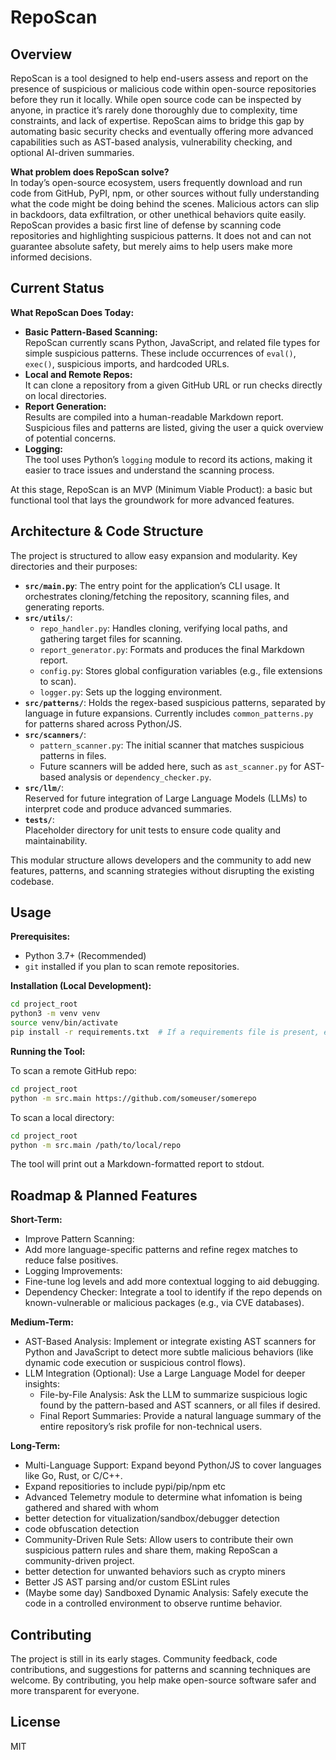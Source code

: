 # RepoScan

## Overview

RepoScan is a tool designed to help end-users assess and report on the presence of suspicious or malicious code within open-source repositories before they run it locally. While open source code can be inspected by anyone, in practice it’s rarely done thoroughly due to complexity, time constraints, and lack of expertise. RepoScan aims to bridge this gap by automating basic security checks and eventually offering more advanced capabilities such as AST-based analysis, vulnerability checking, and optional AI-driven summaries.

**What problem does RepoScan solve?**  
In today’s open-source ecosystem, users frequently download and run code from GitHub, PyPI, npm, or other sources without fully understanding what the code might be doing behind the scenes. Malicious actors can slip in backdoors, data exfiltration, or other unethical behaviors quite easily. RepoScan provides a basic first line of defense by scanning code repositories and highlighting suspicious patterns. It does not and can not guarantee absolute safety, but merely aims to help users make more informed decisions.

## Current Status

**What RepoScan Does Today:**

- **Basic Pattern-Based Scanning:**  
  RepoScan currently scans Python, JavaScript, and related file types for simple suspicious patterns. These include occurrences of `eval()`, `exec()`, suspicious imports, and hardcoded URLs.  
- **Local and Remote Repos:**  
  It can clone a repository from a given GitHub URL or run checks directly on local directories.
- **Report Generation:**  
  Results are compiled into a human-readable Markdown report. Suspicious files and patterns are listed, giving the user a quick overview of potential concerns.
- **Logging:**  
  The tool uses Python’s `logging` module to record its actions, making it easier to trace issues and understand the scanning process.

At this stage, RepoScan is an MVP (Minimum Viable Product): a basic but functional tool that lays the groundwork for more advanced features.

## Architecture & Code Structure

The project is structured to allow easy expansion and modularity. Key directories and their purposes:

- **`src/main.py`**: The entry point for the application’s CLI usage. It orchestrates cloning/fetching the repository, scanning files, and generating reports.
- **`src/utils/`**:  
  - `repo_handler.py`: Handles cloning, verifying local paths, and gathering target files for scanning.  
  - `report_generator.py`: Formats and produces the final Markdown report.  
  - `config.py`: Stores global configuration variables (e.g., file extensions to scan).  
  - `logger.py`: Sets up the logging environment.
- **`src/patterns/`**: Holds the regex-based suspicious patterns, separated by language in future expansions. Currently includes `common_patterns.py` for patterns shared across Python/JS.
- **`src/scanners/`**:  
  - `pattern_scanner.py`: The initial scanner that matches suspicious patterns in files.  
  - Future scanners will be added here, such as `ast_scanner.py` for AST-based analysis or `dependency_checker.py`.
- **`src/llm/`**:  
  Reserved for future integration of Large Language Models (LLMs) to interpret code and produce advanced summaries.
- **`tests/`**:  
  Placeholder directory for unit tests to ensure code quality and maintainability.

This modular structure allows developers and the community to add new features, patterns, and scanning strategies without disrupting the existing codebase.

## Usage

**Prerequisites:**

- Python 3.7+ (Recommended)
- `git` installed if you plan to scan remote repositories.

**Installation (Local Development):**

```bash
cd project_root
python3 -m venv venv
source venv/bin/activate
pip install -r requirements.txt  # If a requirements file is present, else skip
```
**Running the Tool:**

To scan a remote GitHub repo:

```bash
cd project_root
python -m src.main https://github.com/someuser/somerepo
```
To scan a local directory:

```bash
cd project_root
python -m src.main /path/to/local/repo
```
The tool will print out a Markdown-formatted report to stdout.

## Roadmap & Planned Features

**Short-Term:**

- Improve Pattern Scanning:
- Add more language-specific patterns and refine regex matches to reduce false positives.
- Logging Improvements:
- Fine-tune log levels and add more contextual logging to aid debugging.
- Dependency Checker:
Integrate a tool to identify if the repo depends on known-vulnerable or malicious packages (e.g., via CVE databases).

**Medium-Term:**

- AST-Based Analysis:
Implement or integrate existing AST scanners for Python and JavaScript to detect more subtle malicious behaviors (like dynamic code execution or suspicious control flows).
- LLM Integration (Optional):
Use a Large Language Model for deeper insights:
  - File-by-File Analysis: Ask the LLM to summarize suspicious logic found by the pattern-based and AST scanners, or all files if desired. 
  - Final Report Summaries: Provide a natural language summary of the entire repository’s risk profile for non-technical users.

**Long-Term:**

- Multi-Language Support:
Expand beyond Python/JS to cover languages like Go, Rust, or C/C++.
- Expand repositiories to include pypi/pip/npm etc
- Advanced Telemetry module to determine what infomation is being gathered and shared with whom
- better detection for vitualization/sandbox/debugger detection
- code obfuscation detection
- Community-Driven Rule Sets:
Allow users to contribute their own suspicious pattern rules and share them, making RepoScan a community-driven project.
- better detection for unwanted behaviors such as crypto miners
- Better JS AST parsing and/or custom ESLint rules
- (Maybe some day) Sandboxed Dynamic Analysis:
Safely execute the code in a controlled environment to observe runtime behavior.

## Contributing
The project is still in its early stages. Community feedback, code contributions, and suggestions for patterns and scanning techniques are welcome. By contributing, you help make open-source software safer and more transparent for everyone.

## License
MIT

